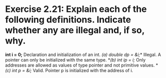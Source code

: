 # Exercise 2.21: Explain each of the following definitions. Indicate whether any are illegal and, if so, why.

**int i = 0;**
Declaration and initialization of an int.
**(a) double* dp = &i;**
Illegal. A pointer can only be initialized with the same type.
**(b) int *ip = i;**
Only addresses are allowed as values of type pointer and not primitive values.
**(c) int *p = &i;**
Valid. Pointer p is initialized with the address of i.